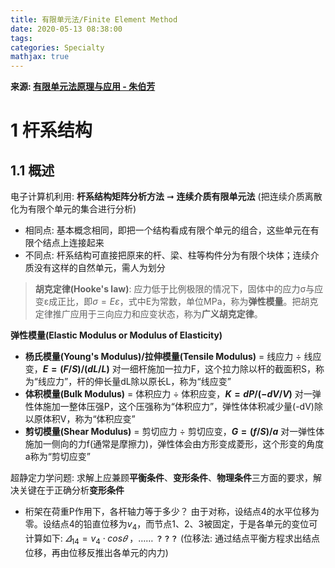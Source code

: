 ```yaml
---
title: 有限单元法/Finite Element Method
date: 2020-05-13 08:38:00
tags:
categories: Specialty
mathjax: true
---
```



**来源: [有限单元法原理与应用 - 朱伯芳](https://book.douban.com/subject/1026571/)**


# 1 杆系结构

## 1.1 概述

电子计算机利用: **杆系结构矩阵分析方法** ➞ **连续介质有限单元法** (把连续介质离散化为有限个单元的集合进行分析)
- 相同点: 基本概念相同，即把一个结构看成有限个单元的组合，这些单元在有限个结点上连接起来
- 不同点: 杆系结构可直接把原来的杆、梁、柱等构件分为有限个块体；连续介质没有这样的自然单元，需人为划分

> **胡克定律(Hooke's law)**: 应力低于比例极限的情况下，固体中的应力σ与应变ε成正比，即$σ=Εε$，式中E为常数，单位MPa，称为**弹性模量**。把胡克定律推广应用于三向应力和应变状态，称为**广义胡克定律**。

**弹性模量(Elastic Modulus or Modulus of Elasticity)**
- **杨氏模量(Young's Modulus)/拉伸模量(Tensile Modulus)** = 线应力 ÷ 线应变，**$E = (F/S)/(dL/L)$**
	对一细杆施加一拉力F，这个拉力除以杆的截面积S，称为“线应力”，杆的伸长量dL除以原长L，称为“线应变”
- **体积模量(Bulk Modulus)** = 体积应力 ÷ 体积应变，**$K = dP/(-dV/V)$**
	对一弹性体施加一整体压强P，这个压强称为“体积应力”，弹性体体积减少量(-dV)除以原体积V，称为“体积应变”
- **剪切模量(Shear Modulus)** = 剪切应力 ÷ 剪切应变，**$G = (f/S)/a$**
	对一弹性体施加一侧向的力f(通常是摩擦力)，弹性体会由方形变成菱形，这个形变的角度a称为“剪切应变”

超静定力学问题: 求解上应兼顾**平衡条件**、**变形条件**、**物理条件**三方面的要求，解决关键在于正确分析**变形条件**
- 桁架在荷重P作用下，各杆轴力等于多少？
由于对称，设结点4的水平位移为零。设结点4的铅直位移为$v_4$，而节点1、2、3被固定，于是各单元的变位可计算如下: $𝛥_{14}=v_4⋅cos𝜃$ ，…… **`？？？`** (位移法: 通过结点平衡方程求出结点位移，再由位移反推出各单元的内力)
